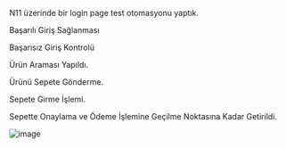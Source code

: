 N11 üzerinde bir login page test otomasyonu yaptık.

Başarılı Giriş Sağlanması

Başarısız Giriş Kontrolü

Ürün Araması Yapıldı.

Ürünü Sepete Gönderme.

Sepete Girme İşlemi.

Sepette Onaylama ve Ödeme İşlemine Geçilme Noktasına Kadar Getirildi.

![image](https://github.com/user-attachments/assets/3297c7b4-90a6-40f0-a5aa-79ef78b98d31)



